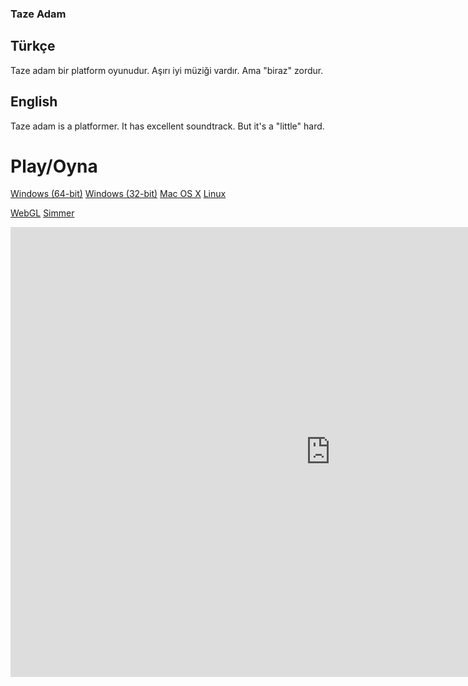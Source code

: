 ### Taze Adam

## Türkçe

Taze adam bir platform oyunudur. Aşırı iyi müziği vardır. Ama "biraz" zordur.

## English

Taze adam is a platformer. It has excellent soundtrack. But it's a "little" hard.


# Play/Oyna

[Windows (64-bit)](https://github.com/SpaceChuck/taze-adam/raw/gh-pages/TazeAdamWindowsx86_64.zip)
[Windows (32-bit)](https://github.com/SpaceChuck/taze-adam/raw/gh-pages/TazeAdamWindowsx86.zip)
[Mac OS X](https://github.com/SpaceChuck/taze-adam/raw/gh-pages/TazeAdamMacOSX.zip)
[Linux](https://github.com/SpaceChuck/taze-adam/raw/gh-pages/LinuxTazeAdam.zip)

[WebGL](https://spacechuck.github.io/play-taze-adam/)
[Simmer](https://simmer.io/@SpaceChuck/taze-adam)

<iframe src="https://i.simmer.io/@SpaceChuck/taze-adam" style="width:1024px;height:720px;border:0"></iframe>

